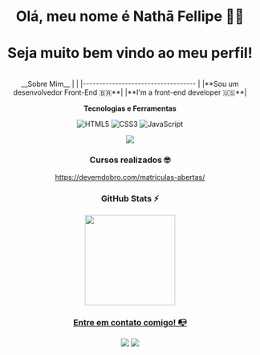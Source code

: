 <h1 align="center">Olá, meu nome é Nathã Fellipe 👋😀</h1>
<h1 align="center">Seja muito bem vindo ao meu perfil!  </h1> 
<div align="center" style="display: inline_block"><br>
__Sobre Mim__
|                                    |
|----------------------------------- |
|**Sou um desenvolvedor Front-End  🇧🇷**|
|**I'm a front-end developer       🇺🇸**|

**Tecnologias e Ferramentas**

![HTML5](https://img.shields.io/badge/html5-%23E34F26.svg?style=for-the-badge&logo=html5&logoColor=white)
![CSS3](https://img.shields.io/badge/css3-%231572B6.svg?style=for-the-badge&logo=css3&logoColor=white)
![JavaScript](https://img.shields.io/badge/javascript-%23323330.svg?style=for-the-badge&logo=javascript&logoColor=%23F7DF1E)
<div align=center>
 <img src=https://github.com/natha-fell/natha-fell/assets/157435228/86876bd3-7a3f-464f-b6d4-b4269c75bdc2/>
</div>

### Cursos realizados 🤓

https://devemdobro.com/matriculas-abertas/

### GitHub Stats ⚡
<a href="https://github.com/natha-fell">
<img height="180em" src="https://github-readme-stats.vercel.app/api/top-langs/?username=natha-fell&layout=compact&langs_count=7&theme=dracula"/>

### Entre em contato comigo! 📭
<div>
<a href="www.linkedin.com/in/nathã-fellipe-a428b2277" target="_blank"><img src="https://img.shields.io/badge/-LinkedIn-%230077B5?style=for-the-badge&logo=linkedin&logoColor=white" target="_blank"></a>   
<a href = "mailto:nathafguartieri70@gmail.com"><img src="https://img.shields.io/badge/-Gmail-%23333?style=for-the-badge&logo=gmail&logoColor=white" target="_blank"></a>
</div>
